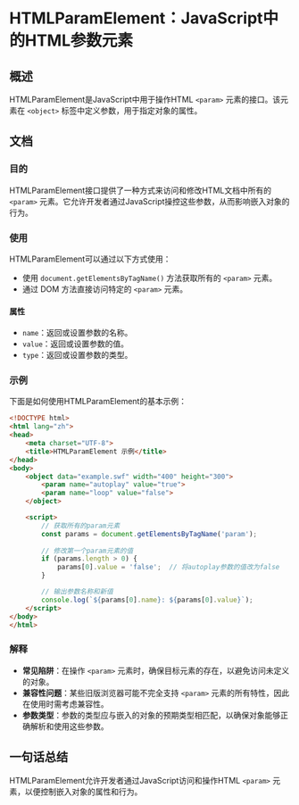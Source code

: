 <!--
Meta Description: # HTMLParamElement：JavaScript中的HTML参数元素 ## 概述 HTMLParamElement是JavaScript中用于操作HTML `<param>` 元素的接口。该元素在 `<object>` 标签中定义参数，用于指定对象的属性。 ## 文档 ### 目的 HTM...
Meta Keywords: param, value, params, name, html
-->

# HTMLParamElement：JavaScript中的HTML参数元素

## 概述
HTMLParamElement是JavaScript中用于操作HTML `<param>` 元素的接口。该元素在 `<object>` 标签中定义参数，用于指定对象的属性。

## 文档
### 目的
HTMLParamElement接口提供了一种方式来访问和修改HTML文档中所有的 `<param>` 元素。它允许开发者通过JavaScript操控这些参数，从而影响嵌入对象的行为。

### 使用
HTMLParamElement可以通过以下方式使用：
- 使用 `document.getElementsByTagName()` 方法获取所有的 `<param>` 元素。
- 通过 DOM 方法直接访问特定的 `<param>` 元素。

#### 属性
- `name`：返回或设置参数的名称。
- `value`：返回或设置参数的值。
- `type`：返回或设置参数的类型。

### 示例
下面是如何使用HTMLParamElement的基本示例：

```html
<!DOCTYPE html>
<html lang="zh">
<head>
    <meta charset="UTF-8">
    <title>HTMLParamElement 示例</title>
</head>
<body>
    <object data="example.swf" width="400" height="300">
        <param name="autoplay" value="true">
        <param name="loop" value="false">
    </object>

    <script>
        // 获取所有的param元素
        const params = document.getElementsByTagName('param');
        
        // 修改第一个param元素的值
        if (params.length > 0) {
            params[0].value = 'false';  // 将autoplay参数的值改为false
        }

        // 输出参数名称和新值
        console.log(`${params[0].name}: ${params[0].value}`);
    </script>
</body>
</html>
```

### 解释
- **常见陷阱**：在操作 `<param>` 元素时，确保目标元素的存在，以避免访问未定义的对象。
- **兼容性问题**：某些旧版浏览器可能不完全支持 `<param>` 元素的所有特性，因此在使用时需考虑兼容性。
- **参数类型**：参数的类型应与嵌入的对象的预期类型相匹配，以确保对象能够正确解析和使用这些参数。

## 一句话总结
HTMLParamElement允许开发者通过JavaScript访问和操作HTML `<param>` 元素，以便控制嵌入对象的属性和行为。